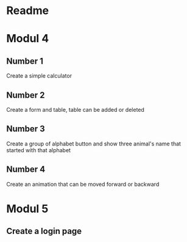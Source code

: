 # Readme

# Modul 4

## Number 1
Create a simple calculator

## Number 2
Create a form and table, table can be added or deleted

## Number 3
Create a group of alphabet button and show three animal's name that started with that alphabet

## Number 4
Create an animation that can be moved forward or backward

# Modul 5

## Create a login page
